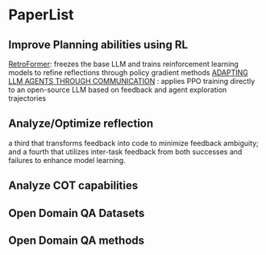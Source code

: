 # PaperList

## Improve Planning abilities using RL
[RetroFormer](https://www.semanticscholar.org/reader/81b10e64133e775dab53153cc82277d276efe1f7): freezes the base LLM and trains reinforcement learning models to refine reflections through policy gradient methods
[ADAPTING LLM AGENTS THROUGH COMMUNICATION](https://www.semanticscholar.org/reader/0581da0255edaf47817a899116388caf7d418273) : applies PPO training directly to an open-source LLM based on feedback and agent exploration trajectories


## Analyze/Optimize reflection
 a third that transforms feedback into code to minimize feedback ambiguity; and a fourth that utilizes inter-task feedback from both successes and failures to enhance model learning.


## Analyze COT capabilities


## Open Domain QA Datasets


## Open Domain QA methods
